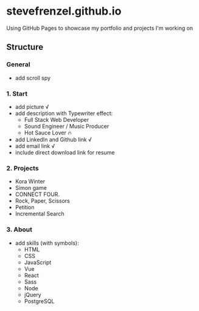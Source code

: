 # stevefrenzel.github.io
Using GitHub Pages to showcase my portfolio and projects I'm working on

## Structure

### General

- add scroll spy

### 1. Start

- add picture √
- add description with Typewriter effect:
  - Full Stack Web Developer
  - Sound Engineer / Music Producer
  - Hot Sauce Lover 🔥
- add LinkedIn and Github link √
- add email link √
- include direct download link for resume

### 2. Projects

- Kora Winter
- Simon game
- CONNECT FOUR.
- Rock, Paper, Scissors
- Petition
- Incremental Search

### 3. About

- add skills (with symbols):
  - HTML
  - CSS
  - JavaScript
  - Vue
  - React
  - Sass
  - Node
  - jQuery
  - PostgreSQL